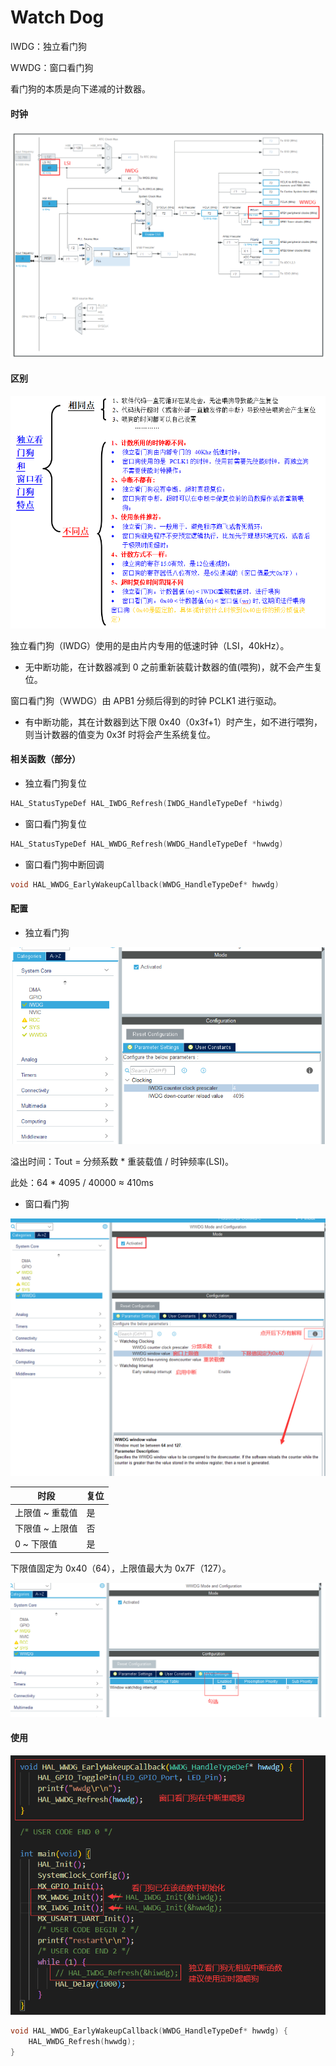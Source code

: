 # Watch Dog

IWDG：独立看门狗

WWDG：窗口看门狗

看门狗的本质是向下递减的计数器。

#### 时钟

![1](README.assets/1.png)

#### 区别

![2](README.assets/2.png)

独立看门狗（IWDG）使用的是由片内专用的低速时钟（LSI，40kHz）。

* 无中断功能，在计数器减到 0 之前重新装载计数器的值(喂狗)，就不会产生复位。

窗口看门狗（WWDG）由 APB1 分频后得到的时钟 PCLK1 进行驱动。

* 有中断功能，其在计数器到达下限 0x40（0x3f+1）时产生，如不进行喂狗，则当计数器的值变为 0x3f 时将会产生系统复位。

#### 相关函数（部分）

* 独立看门狗复位

```c
HAL_StatusTypeDef HAL_IWDG_Refresh(IWDG_HandleTypeDef *hiwdg)
```

* 窗口看门狗复位

```c
HAL_StatusTypeDef HAL_WWDG_Refresh(WWDG_HandleTypeDef *hwwdg)
```

* 窗口看门狗中断回调

```c
void HAL_WWDG_EarlyWakeupCallback(WWDG_HandleTypeDef* hwwdg) 
```

#### 配置

* 独立看门狗

![3](README.assets/3.png)

溢出时间：Tout = 分频系数 * 重装载值 / 时钟频率(LSI)。

此处：64 * 4095 / 40000 ≈ 410ms

* 窗口看门狗

![5](README.assets/5.png)

| 时段            | 复位 |
| --------------- | ---- |
| 上限值 ~ 重载值 | 是   |
| 下限值 ~ 上限值 | 否   |
| 0 ~ 下限值      | 是   |

下限值固定为 0x40（64），上限值最大为 0x7F（127）。

![6](README.assets/6.png)

#### 使用

![7](README.assets/7.png)

```c
void HAL_WWDG_EarlyWakeupCallback(WWDG_HandleTypeDef* hwwdg) {
    HAL_WWDG_Refresh(hwwdg);
}
```

